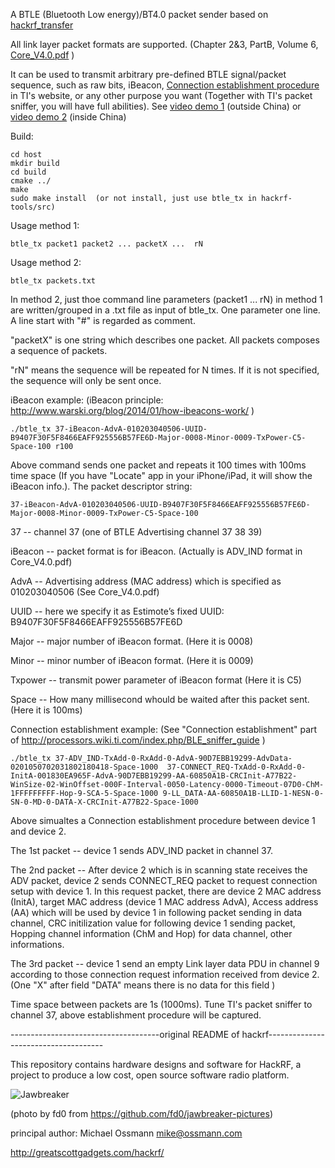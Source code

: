 A BTLE (Bluetooth Low energy)/BT4.0 packet sender based on <a href="https://github.com/mossmann/hackrf">hackrf_transfer</a>

All link layer packet formats are supported. (Chapter 2&3, PartB, Volume 6, 
<a href="https://www.google.fi/url?sa=t&rct=j&q=&esrc=s&source=web&cd=1&cad=rja&uact=8&ved=0CCAQFjAA&url=https%3A%2F%2Fwww.bluetooth.org%2Fdocman%2Fhandlers%2Fdownloaddoc.ashx%3Fdoc_id%3D229737&ei=ui3gU4GkC-up0AW4q4GwBw&usg=AFQjCNFY1IFeFAAWwimnoaWMsIRZQvPDSw&sig2=wTgMMxNPJ52NHclpsQ4XhQ&bvm=bv.72197243,d.d2k">Core_V4.0.pdf</a>   )

It can be used to transmit arbitrary pre-defined BTLE signal/packet sequence, such as raw bits, iBeacon, <a href="http://processors.wiki.ti.com/index.php/BLE_sniffer_guide">Connection establishment procedure</a> in TI's website, or any other purpose you want (Together with TI's packet sniffer, you will have full abilities). See <a href="http://youtu.be/Y8ttV5AEb-g">video demo 1</a> (outside China) or <a href="http://v.youku.com/v_show/id_XNzUxMDIzNzAw.html">video demo 2</a> (inside China)

Build:

    cd host
    mkdir build
    cd build
    cmake ../
    make
    sudo make install  (or not install, just use btle_tx in hackrf-tools/src)

Usage method 1:

    btle_tx packet1 packet2 ... packetX ...  rN

Usage method 2:

    btle_tx packets.txt

In method 2, just thoe command line parameters (packet1 ... rN) in method 1 are written/grouped in a .txt file as input of btle_tx. One parameter one line. A line start with "#" is regarded as comment.

"packetX" is one string which describes one packet. All packets composes a sequence of packets.

"rN" means the sequence will be repeated for N times. If it is not specified, the sequence will only be sent once.

iBeacon example: (iBeacon principle: http://www.warski.org/blog/2014/01/how-ibeacons-work/ )

    ./btle_tx 37-iBeacon-AdvA-010203040506-UUID-B9407F30F5F8466EAFF925556B57FE6D-Major-0008-Minor-0009-TxPower-C5-Space-100 r100

Above command sends one packet and repeats it 100 times with 100ms time space (If you have "Locate" app in your iPhone/iPad, it will show the iBeacon info.). The packet descriptor string:

    37-iBeacon-AdvA-010203040506-UUID-B9407F30F5F8466EAFF925556B57FE6D-Major-0008-Minor-0009-TxPower-C5-Space-100

37 -- channel 37 (one of BTLE Advertising channel 37 38 39)

iBeacon -- packet format is for iBeacon. (Actually is ADV_IND format in Core_V4.0.pdf)

AdvA -- Advertising address (MAC address) which is specified as 010203040506 (See Core_V4.0.pdf)

UUID -- here we specify it as Estimote’s fixed UUID: B9407F30F5F8466EAFF925556B57FE6D

Major -- major number of iBeacon format. (Here it is 0008)

Minor -- minor number of iBeacon format. (Here it is 0009)

Txpower -- transmit power parameter of iBeacon format (Here it is C5)

Space -- How many millisecond whould be waited after this packet sent. (Here it is 100ms)

Connection establishment example: (See "Connection establishment" part of http://processors.wiki.ti.com/index.php/BLE_sniffer_guide )

    ./btle_tx 37-ADV_IND-TxAdd-0-RxAdd-0-AdvA-90D7EBB19299-AdvData-0201050702031802180418-Space-1000  37-CONNECT_REQ-TxAdd-0-RxAdd-0-InitA-001830EA965F-AdvA-90D7EBB19299-AA-60850A1B-CRCInit-A77B22-WinSize-02-WinOffset-000F-Interval-0050-Latency-0000-Timeout-07D0-ChM-1FFFFFFFFF-Hop-9-SCA-5-Space-1000 9-LL_DATA-AA-60850A1B-LLID-1-NESN-0-SN-0-MD-0-DATA-X-CRCInit-A77B22-Space-1000
    
Above simualtes a Connection establishment procedure between device 1 and device 2.

The 1st packet -- device 1 sends ADV_IND packet in channel 37.

The 2nd packet -- After device 2 which is in scanning state receives the ADV packet, device 2 sends CONNECT_REQ packet to request connection setup with device 1. In this request packet, there are device 2 MAC address (InitA), target MAC address (device 1 MAC address AdvA), Access address (AA) which will be used by device 1 in following packet sending in data channel, CRC initilization value for following device 1 sending packet, Hopping channel information (ChM and Hop) for data channel, other informations.

The 3rd packet -- device 1 send an empty Link layer data PDU in channel 9 according to those connection request information received from device 2. (One "X" after field "DATA" means there is no data for this field )

Time space between packets are 1s (1000ms). Tune TI's packet sniffer to channel 37, above establishment procedure will be captured.


-------------------------------------original README of hackrf-------------------------------------

This repository contains hardware designs and software for HackRF, a project to
produce a low cost, open source software radio platform.

![Jawbreaker](https://raw.github.com/mossmann/hackrf/master/doc/jawbreaker-fd0-145436.jpeg)

(photo by fd0 from https://github.com/fd0/jawbreaker-pictures)

principal author: Michael Ossmann <mike@ossmann.com>

http://greatscottgadgets.com/hackrf/
